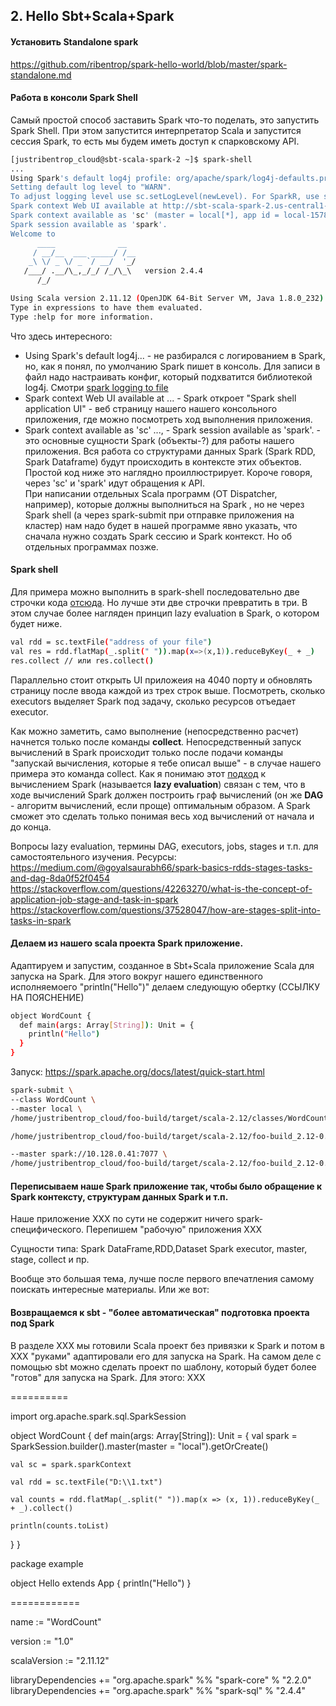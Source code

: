 ## 2. Hello Sbt+Scala+Spark
#### Установить Standalone spark
https://github.com/ribentrop/spark-hello-world/blob/master/spark-standalone.md
#### Работа в консоли Spark Shell
Самый простой способ заставить Spark что-то поделать, это запустить Spark Shell.
При этом запустится интерпретатор Scala и запустится сессия Spark, то есть мы будем иметь доступ к спарковскому API. 
```sh
[justribentrop_cloud@sbt-scala-spark-2 ~]$ spark-shell
...
Using Spark's default log4j profile: org/apache/spark/log4j-defaults.properties
Setting default log level to "WARN".
To adjust logging level use sc.setLogLevel(newLevel). For SparkR, use setLogLevel(newLevel).
Spark context Web UI available at http://sbt-scala-spark-2.us-central1-a.c.inspired-muse-262209.internal:4040
Spark context available as 'sc' (master = local[*], app id = local-1578734564827).
Spark session available as 'spark'.
Welcome to
      ____              __
     / __/__  ___ _____/ /__
    _\ \/ _ \/ _ `/ __/  '_/
   /___/ .__/\_,_/_/ /_/\_\   version 2.4.4
      /_/

Using Scala version 2.11.12 (OpenJDK 64-Bit Server VM, Java 1.8.0_232)
Type in expressions to have them evaluated.
Type :help for more information.
```
Что здесь интересного:
- Using Spark's default log4j... - не разбирался с логированием в Spark, но, как я понял, по умолчанию Spark пишет в консоль. Для записи в файл надо настраивать конфиг, который подхватится библиотекой log4j. Смотри [spark logging to file](https://github.com/joemccann/dillinger/blob/master/KUBERNETES.md)
- Spark context Web UI available at ... -   Spark откроет "Spark shell application UI" - веб страницу нашего нашего консольного приложения, где можно посмотреть ход выполнения приложения.
- Spark context available as 'sc' ..., - Spark session available as 'spark'. - это основные сущности Spark (объекты-?) для работы нашего приложения. Вся работа со структурами данных Spark (Spark RDD, Spark Dataframe) будут происходить в контексте этих объектов. Простой код ниже это наглядно проиллюстрирует. Короче говоря, через 'sc' и 'spark' идут обращения к API.  
При написании отдельных Scala программ (OT Dispatcher, например), которые должны выполниться на Spark , но не через Spark shell (а через spark-submit при отправке приложения на кластер) нам надо будет в нашей программе явно указать, что сначала нужно создать Spark сессию и Spark контекст. Но об отдельных программах позже.

#### Spark shell
Для примера можно выполнить в spark-shell последовательно две строчки кода [отсюда](https://dzone.com/articles/wordcount-with-spark-and-scala).
Но лучше эти две строчки превратить в три. В этом случае более нагляден принцип lazy evaluation в Spark, о котором будет ниже.
```sh
val rdd = sc.textFile("address of your file")
val res = rdd.flatMap(_.split(" ")).map(x=>(x,1)).reduceByKey(_ + _)
res.collect // или res.collect()
```
Параллельно стоит открыть UI приложеия на 4040 порту и обновлять страницу после ввода каждой из трех строк выше. 
Посмотреть, сколько executors выделяет Spark под задачу, сколько ресурсов отъедает executor.

Как можно заметить, само выполнение (непосредственно расчет) начнется только после команды __collect__. Непосредственный запуск вычислений в Spark происходит только после подачи команды "запускай вычисления, которые я тебе описал  выше" - в случае нашего примера это команда collect. Как я понимаю этот [подход](https://stackoverflow.com/questions/38027877/spark-transformation-why-its-lazy-and-what-is-the-advantage) к вычислением Spark (называется __lazy evaluation__) связан с тем, что в ходе вычислений Spark должен построить граф вычислений  (он же __DAG__ - алгоритм вычислений, если проще) оптимальным образом. А Spark сможет это сделать только понимая весь ход вычислений от начала и до конца. 

Вопросы lazy evaluation, термины DAG, executors, jobs, stages и т.п. для самостоятельного изучения.
Ресурсы:
https://medium.com/@goyalsaurabh66/spark-basics-rdds-stages-tasks-and-dag-8da0f52f0454
https://stackoverflow.com/questions/42263270/what-is-the-concept-of-application-job-stage-and-task-in-spark
https://stackoverflow.com/questions/37528047/how-are-stages-split-into-tasks-in-spark

#### Делаем из нашего scala проекта Spark приложение.
Адаптируем и запустим, созданное в Sbt+Scala приложение Scala для запуска на Spark.
Для этого вокруг нашего единственного исполняемоего "println("Hello")" делаем следующую обертку (ССЫЛКУ НА ПОЯСНЕНИЕ)
```sh
object WordCount {
  def main(args: Array[String]): Unit = {
    println("Hello")
  }
}
```
Запуск: https://spark.apache.org/docs/latest/quick-start.html
```sh
spark-submit \
--class WordCount \
--master local \
/home/justribentrop_cloud/foo-build/target/scala-2.12/classes/WordCount.class

/home/justribentrop_cloud/foo-build/target/scala-2.12/foo-build_2.12-0.1.0-SNAPSHOT.jar

--master spark://10.128.0.41:7077 \
/home/justribentrop_cloud/foo-build/target/scala-2.12/foo-build_2.12-0.1.0-SNAPSHOT.jar
```


#### Переписываем наше Spark приложение так, чтобы было обращение к Spark контексту, структурам данных Spark и т.п.
Наше приложение ХХХ по сути не содержит ничего spark-специфического. Перепишем "рабочую" приложения ХХХ

Сущности типа:
Spark DataFrame,RDD,Dataset
Spark executor, master, stage, collect и пр.

Вообще это большая тема, лучше после первого впечатления самому поискать интересные материалы.
Или же вот:

#### Возвращаемся к sbt - "более автоматическая" подготовка проекта под Spark
В разделе ХХХ мы готовили Scala проект без привязки к Spark и потом в ХХХ "руками" адаптировали его для запуска на Spark.
На самом деле с помощью sbt можно сделать проект по шаблону, который будет более "готов" для запуска на Spark.
Для этого: ХХХ

==========


import org.apache.spark.sql.SparkSession

object WordCount {
  def main(args: Array[String]): Unit = {
    val spark = SparkSession.builder().master(master = "local").getOrCreate()

    val sc = spark.sparkContext

    val rdd = sc.textFile("D:\\1.txt")

    val counts = rdd.flatMap(_.split(" ")).map(x => (x, 1)).reduceByKey(_ + _).collect()

    println(counts.toList)
  }
}

package example

object Hello extends App {
  println("Hello")
}

============

name := "WordCount"

version := "1.0"

scalaVersion := "2.11.12"

libraryDependencies += "org.apache.spark" %% "spark-core" % "2.2.0"
libraryDependencies += "org.apache.spark" %% "spark-sql" % "2.4.4"
